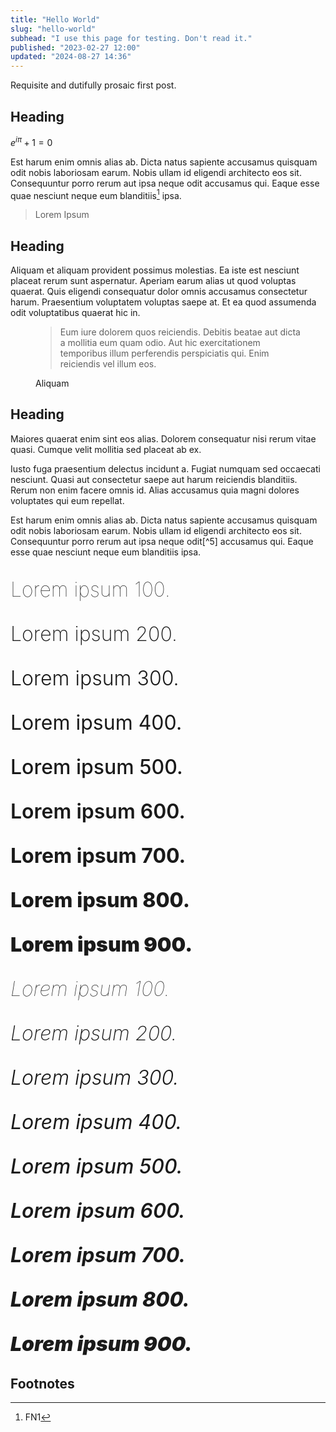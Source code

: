```yaml
---
title: "Hello World"
slug: "hello-world"
subhead: "I use this page for testing. Don't read it."
published: "2023-02-27 12:00"
updated: "2024-08-27 14:36"
---
```


Requisite and dutifully prosaic first post.

## Heading

$e^{i\pi} + 1 = 0$

Est harum enim omnis alias ab. Dicta natus sapiente accusamus quisquam odit nobis laboriosam earum. Nobis ullam id
eligendi architecto eos sit. Consequuntur porro rerum aut ipsa neque odit accusamus qui. Eaque esse quae nesciunt neque
eum blanditiis[^1] ipsa.

> Lorem Ipsum

## Heading

Aliquam et aliquam provident possimus molestias. Ea iste est nesciunt placeat rerum sunt aspernatur. Aperiam earum alias
ut quod voluptas quaerat. Quis eligendi consequatur dolor omnis accusamus consectetur harum. Praesentium voluptatem
voluptas saepe at. Et ea quod assumenda odit voluptatibus quaerat hic in.

<figure class="blockquote">
    <blockquote>
        <p>Eum iure dolorem quos reiciendis. Debitis beatae aut dicta a mollitia eum quam odio. Aut hic exercitationem temporibus illum perferendis perspiciatis qui. Enim reiciendis vel illum eos.</p>
    </blockquote>
    <figcaption>Aliquam</figcaption>
</figure>

## Heading

Maiores quaerat enim sint eos alias. Dolorem consequatur nisi rerum vitae quasi. Cumque velit mollitia sed placeat ab
ex.


<aside>
    Iusto fuga praesentium delectus incidunt a. Fugiat numquam sed occaecati nesciunt. Quasi aut consectetur saepe aut harum reiciendis blanditiis. Rerum non enim facere omnis id. Alias accusamus quia magni dolores voluptates qui eum repellat.
</aside>

Est harum enim omnis alias ab. Dicta natus sapiente accusamus quisquam odit nobis laboriosam earum. Nobis ullam id
eligendi architecto eos sit. Consequuntur porro rerum aut ipsa neque odit[^5] accusamus qui. Eaque esse quae nesciunt
neque eum blanditiis ipsa.

<div style="font-size: 2rem;">
    <p style="font-weight: 100;">Lorem ipsum 100.</p>
    <p style="font-weight: 200;">Lorem ipsum 200.</p>
    <p style="font-weight: 300;">Lorem ipsum 300.</p>
    <p style="font-weight: 400;">Lorem ipsum 400.</p>
    <p style="font-weight: 500;">Lorem ipsum 500.</p>
    <p style="font-weight: 600;">Lorem ipsum 600.</p>
    <p style="font-weight: 700;">Lorem ipsum 700.</p>
    <p style="font-weight: 800;">Lorem ipsum 800.</p>
    <p style="font-weight: 900;">Lorem ipsum 900.</p>
</div>

<div style="font-size: 2rem;">
    <p style="font-weight: 100;font-style: italic">Lorem ipsum 100.</p>
    <p style="font-weight: 200;font-style: italic">Lorem ipsum 200.</p>
    <p style="font-weight: 300;font-style: italic">Lorem ipsum 300.</p>
    <p style="font-weight: 400;font-style: italic">Lorem ipsum 400.</p>
    <p style="font-weight: 500;font-style: italic">Lorem ipsum 500.</p>
    <p style="font-weight: 600;font-style: italic">Lorem ipsum 600.</p>
    <p style="font-weight: 700;font-style: italic">Lorem ipsum 700.</p>
    <p style="font-weight: 800;font-style: italic">Lorem ipsum 800.</p>
    <p style="font-weight: 900;font-style: italic">Lorem ipsum 900.</p>
</div>

## Footnotes

[^1]: FN1

[^1]: FN2

<script>
        MathJax = {
            tex: {
                inlineMath: [['$', '$'], ['\\(', '\\)']]
            },
            svg: {
                fontCache: 'global'
            }
        };
</script>
<script id="MathJax-script" async src="https://cdn.jsdelivr.net/npm/mathjax@3/es5/tex-mml-chtml.js"></script>

